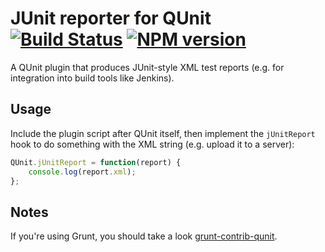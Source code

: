 # JUnit reporter for QUnit [![Build Status](https://travis-ci.org/jquery/qunit-reporter-junit.png)](https://travis-ci.org/jquery/qunit-reporter-junit) [![NPM version](https://badge.fury.io/js/qunit-reporter-junit.png)](http://badge.fury.io/js/qunit-reporter-junit)

A QUnit plugin that produces JUnit-style XML test reports (e.g. for integration into build tools like Jenkins).

## Usage

Include the plugin script after QUnit itself, then implement the `jUnitReport` hook to do something with the XML string (e.g. upload it to a server):

```js
QUnit.jUnitReport = function(report) {
	console.log(report.xml);
};
```

## Notes

If you're using Grunt, you should take a look [grunt-contrib-qunit](https://github.com/gruntjs/grunt-contrib-qunit).
